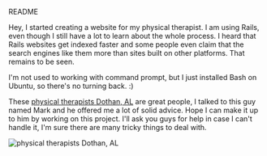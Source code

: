 README

Hey, I started creating a website for my physical therapist. I am using Rails, even though I still have a lot to learn about the whole process. I heard that Rails websites get indexed faster and some people even claim that the search engines like them more than sites built on other platforms. That remains to be seen.

I'm not used to working with command prompt, but I just installed Bash on Ubuntu, so there's no turning back. :)

These [physical therapists Dothan, AL](http://legacytherapyandwellness.com/) are great people, I talked to this guy named Mark and he offered me a lot of solid advice. Hope I can make it up to him by working on this project. I'll ask you guys for help in case I can't handle it, I'm sure there are many tricky things to deal with.

![physical therapists Dothan, AL](http://www.angelo.edu/content/image/gid/93/width/460/height/307/22439_dm2_1109.rev.1442496137.jpg)

